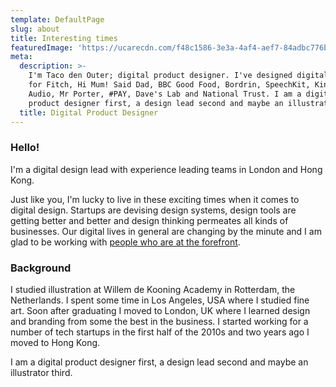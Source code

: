 ```yaml
---
template: DefaultPage
slug: about
title: Interesting times
featuredImage: 'https://ucarecdn.com/f48c1586-3e3a-4af4-aef7-84adbc776b52/'
meta:
  description: >-
    I'm Taco den Outer; digital product designer. I've designed digital products
    for Fitch, Hi Mum! Said Dad, BBC Good Food, Bordrin, SpeechKit, Kindeo, Dash
    Audio, Mr Porter, #PAY, Dave's Lab and National Trust. I am a digital
    product designer first, a design lead second and maybe an illustrator third.
  title: Digital Product Designer
---
```

### Hello!

I'm a digital design lead with experience leading teams in London and Hong Kong.

Just like you, I'm lucky to live in these exciting times when it comes to digital design. Startups are devising design systems, design tools are getting better and better and design thinking permeates all kinds of businesses. Our digital lives in general are changing by the minute and I am glad to be working with [people who are at the forefront](https://chengbao.com.hk/).

### Background

I studied illustration at Willem de Kooning Academy in Rotterdam, the Netherlands. I spent some time in Los Angeles, USA where I studied fine art. Soon after graduating I moved to London, UK where I learned design and branding from some the best in the business. I started working for a number of tech startups in the first half of the 2010s and two years ago I moved to Hong Kong.

I am a digital product designer first, a design lead second and maybe an illustrator third.
